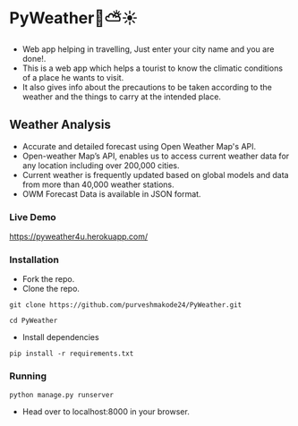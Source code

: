 # PyWeather:snake::partly_sunny::sunny:
- Web app helping in travelling, Just enter your city name and you are done!.
- This is a web app which helps a tourist to know the climatic conditions of a place he wants to visit.
- It also gives info about the precautions to be taken according to the weather and the things to carry at the intended place.

## Weather Analysis
- Accurate and detailed forecast using Open Weather Map's API.
- Open-weather Map’s API, enables us to access current weather data for any location including over 200,000 cities.
- Current weather is frequently updated based on global models and data from more than 40,000 weather stations.
- OWM Forecast Data is available in JSON format.	

### Live Demo
https://pyweather4u.herokuapp.com/

### Installation
- Fork the repo.
- Clone the repo.
```
git clone https://github.com/purveshmakode24/PyWeather.git
```
```
cd PyWeather
```
- Install dependencies
```
pip install -r requirements.txt
```

### Running
```
python manage.py runserver
```
- Head over to localhost:8000 in your browser.
